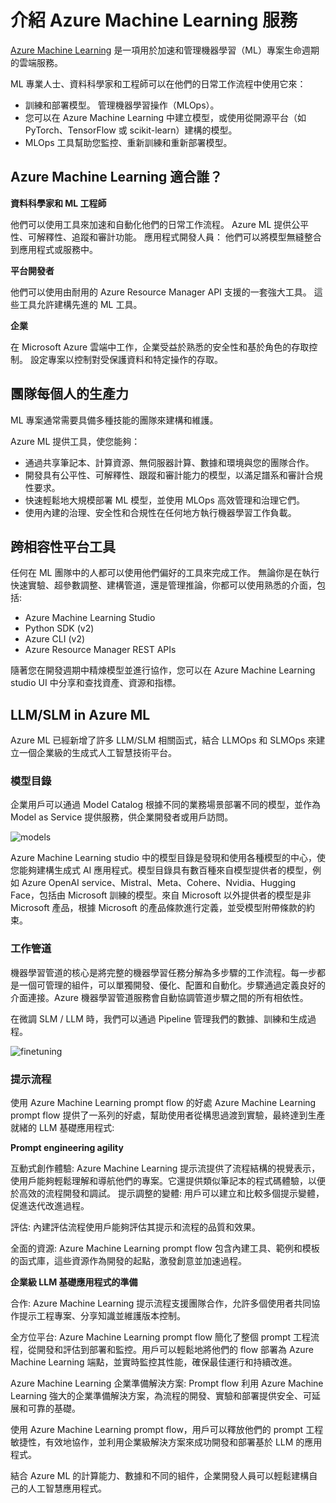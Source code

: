 ﻿# **介紹 Azure Machine Learning 服務**

[Azure Machine Learning](https://ml.azure.com?WT.mc_id=aiml-138114-kinfeylo) 是一項用於加速和管理機器學習（ML）專案生命週期的雲端服務。

ML 專業人士、資料科學家和工程師可以在他們的日常工作流程中使用它來：

- 訓練和部署模型。
管理機器學習操作（MLOps）。
- 您可以在 Azure Machine Learning 中建立模型，或使用從開源平台（如 PyTorch、TensorFlow 或 scikit-learn）建構的模型。
- MLOps 工具幫助您監控、重新訓練和重新部署模型。

## Azure Machine Learning 適合誰？

**資料科學家和 ML 工程師**

他們可以使用工具來加速和自動化他們的日常工作流程。
Azure ML 提供公平性、可解釋性、追蹤和審計功能。
應用程式開發人員：
他們可以將模型無縫整合到應用程式或服務中。

**平台開發者**

他們可以使用由耐用的 Azure Resource Manager API 支援的一套強大工具。
這些工具允許建構先進的 ML 工具。

**企業**

在 Microsoft Azure 雲端中工作，企業受益於熟悉的安全性和基於角色的存取控制。
設定專案以控制對受保護資料和特定操作的存取。

## 團隊每個人的生產力

ML 專案通常需要具備多種技能的團隊來建構和維護。

Azure ML 提供工具，使您能夠：

- 通過共享筆記本、計算資源、無伺服器計算、數據和環境與您的團隊合作。
- 開發具有公平性、可解釋性、跟蹤和審計能力的模型，以滿足譜系和審計合規性要求。
- 快速輕鬆地大規模部署 ML 模型，並使用 MLOps 高效管理和治理它們。
- 使用內建的治理、安全性和合規性在任何地方執行機器學習工作負載。

## 跨相容性平台工具

任何在 ML 團隊中的人都可以使用他們偏好的工具來完成工作。
無論你是在執行快速實驗、超參數調整、建構管道，還是管理推論，你都可以使用熟悉的介面，包括:

- Azure Machine Learning Studio
- Python SDK (v2)
- Azure CLI (v2)
- Azure Resource Manager REST APIs

隨著您在開發週期中精煉模型並進行協作，您可以在 Azure Machine Learning studio UI 中分享和查找資產、資源和指標。

## **LLM/SLM in Azure ML**

Azure ML 已經新增了許多 LLM/SLM 相關函式，結合 LLMOps 和 SLMOps 來建立一個企業級的生成式人工智慧技術平台。

### **模型目錄**

企業用戶可以通過 Model Catalog 根據不同的業務場景部署不同的模型，並作為 Model as Service 提供服務，供企業開發者或用戶訪問。

![models](../../../../imgs/04/03/models.png)

Azure Machine Learning studio 中的模型目錄是發現和使用各種模型的中心，使您能夠建構生成式 AI 應用程式。模型目錄具有數百種來自模型提供者的模型，例如 Azure OpenAI service、Mistral、Meta、Cohere、Nvidia、Hugging Face，包括由 Microsoft 訓練的模型。來自 Microsoft 以外提供者的模型是非 Microsoft 產品，根據 Microsoft 的產品條款進行定義，並受模型附帶條款的約束。

### **工作管道**

機器學習管道的核心是將完整的機器學習任務分解為多步驟的工作流程。每一步都是一個可管理的組件，可以單獨開發、優化、配置和自動化。步驟通過定義良好的介面連接。Azure 機器學習管道服務會自動協調管道步驟之間的所有相依性。

在微調 SLM / LLM 時，我們可以通過 Pipeline 管理我們的數據、訓練和生成過程。

![finetuning](../../../../imgs/04/03/finetuning.png)

### **提示流程**

使用 Azure Machine Learning prompt flow 的好處
Azure Machine Learning prompt flow 提供了一系列的好處，幫助使用者從構思過渡到實驗，最終達到生產就緒的 LLM 基礎應用程式:

**Prompt engineering agility**

互動式創作體驗: Azure Machine Learning 提示流提供了流程結構的視覺表示，使用戶能夠輕鬆理解和導航他們的專案。它還提供類似筆記本的程式碼體驗，以便於高效的流程開發和調試。
提示調整的變體: 用戶可以建立和比較多個提示變體，促進迭代改進過程。

評估: 內建評估流程使用戶能夠評估其提示和流程的品質和效果。

全面的資源: Azure Machine Learning prompt flow 包含內建工具、範例和模板的函式庫，這些資源作為開發的起點，激發創意並加速過程。

**企業級 LLM 基礎應用程式的準備**

合作: Azure Machine Learning 提示流程支援團隊合作，允許多個使用者共同協作提示工程專案、分享知識並維護版本控制。

全方位平台: Azure Machine Learning prompt flow 簡化了整個 prompt 工程流程，從開發和評估到部署和監控。用戶可以輕鬆地將他們的 flow 部署為 Azure Machine Learning 端點，並實時監控其性能，確保最佳運行和持續改進。

Azure Machine Learning 企業準備解決方案: Prompt flow 利用 Azure Machine Learning 強大的企業準備解決方案，為流程的開發、實驗和部署提供安全、可延展和可靠的基礎。

使用 Azure Machine Learning prompt flow，用戶可以釋放他們的 prompt 工程敏捷性，有效地協作，並利用企業級解決方案來成功開發和部署基於 LLM 的應用程式。

結合 Azure ML 的計算能力、數據和不同的組件，企業開發人員可以輕鬆建構自己的人工智慧應用程式。

